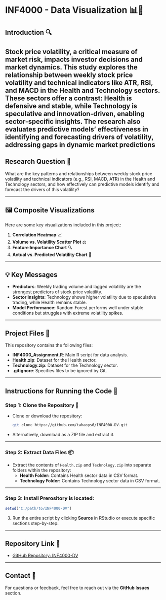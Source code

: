 # INF4000 - Data Visualization 📊🎨

## Introduction 🔍

Stock price volatility, a critical measure of market risk, impacts investor decisions and market dynamics. This study explores the relationship between weekly stock price volatility and technical indicators like ATR, RSI, and MACD in the Health and Technology sectors. These sectors offer a contrast: Health is defensive and stable, while Technology is speculative and innovation-driven, enabling sector-specific insights. The research also evaluates predictive models’ effectiveness in identifying and forecasting drivers of volatility, addressing gaps in dynamic market predictions
---

## Research Question 🔧

What are the key patterns and relationships between weekly stock price volatility and technical indicators (e.g., RSI, MACD, ATR) in the Health and Technology sectors, and how effectively can predictive models identify and forecast the drivers of this volatility?

---

## 🖼️ Composite Visualizations
Here are some key visualizations included in this project:

1. **Correlation Heatmap** 📈
2. **Volume vs. Volatility Scatter Plot** ⚖️
3. **Feature Importance Chart** 🔍
4. **Actual vs. Predicted Volatility Chart** 🧮
---

## 💡 Key Messages
- **Predictors**: Weekly trading volume and lagged volatility are the strongest predictors of stock price volatility.
- **Sector Insights**: Technology shows higher volatility due to speculative trading, while Health remains stable.
- **Model Performance**: Random Forest performs well under stable conditions but struggles with extreme volatility spikes.


---

## Project Files 📂

This repository contains the following files:
- **INF4000_Assignment.R**: Main R script for data analysis.
- **Health.zip**: Dataset for the Health sector.
- **Technology.zip**: Dataset for the Technology sector.
- **.gitignore**: Specifies files to be ignored by Git.

---

## Instructions for Running the Code 🔄

### Step 1: Clone the Repository 🔐
- Clone or download the repository:
  ```bash
  git clone https://github.com/tahaops6/INF4000-DV.git
  ```
- Alternatively, download as a ZIP file and extract it.

---

### Step 2: Extract Data Files 📦
- Extract the contents of `Health.zip` and `Technology.zip` into separate folders within the repository:
  - **Health Folder:** Contains Health sector data in CSV format.
  - **Technology Folder:** Contains Technology sector data in CSV format.

---

### Step 3: Install Prerository is located:
   ```R
   setwd("C:/path/to/INF4000-DV")
   ```
3. Run the entire script by clicking **Source** in RStudio or execute specific sections step-by-step.

---

## Repository Link 🔗
- [GitHub Repository: INF4000-DV](https://github.com/tahaops6/INF4000-DV)

---

## Contact 📢
For questions or feedback, feel free to reach out via the **GitHub Issues** section.
